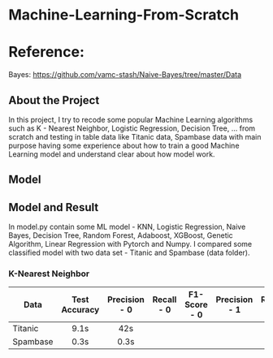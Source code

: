 # Machine-Learning-From-Scratch
# Reference:
Bayes: https://github.com/vamc-stash/Naive-Bayes/tree/master/Data

## About the Project 
In this project, I try to recode some popular Machine Learning algorithms such as K - Nearest Neighbor, Logistic Regression, Decision Tree, ... from scratch and testing in table data like Titanic data, Spambase data with main purpose having some experience about how to train a good Machine Learning model and understand clear about how model work. 

## Model
 

## Model and Result
In model.py contain some ML model - KNN, Logistic Regression, Naive Bayes, Decision Tree, Random Forest, Adaboost, XGBoost, Genetic Algorithm, Linear Regression with Pytorch and Numpy.
I compared some classified model with two data set - Titanic and Spambase (data folder).

### K-Nearest Neighbor

| Data | Test Accuracy | Precision - 0 | Recall - 0 | F1-Score - 0| Precision - 1 | Recall - 1 | F1-Score - 1| 
| ---- | :---: | :---: | :---: | :---: | :---: | :---: | :---: |
| Titanic| 9.1s | 42s |
| Spambase | 0.3s | 0.3s |
